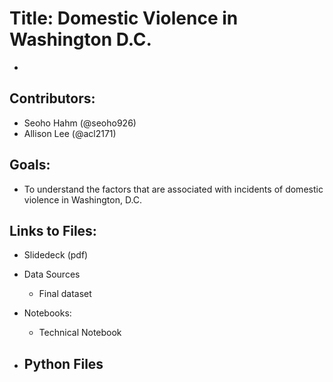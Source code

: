 # Title: Domestic Violence in Washington D.C.
 - 

## Contributors:
 - Seoho Hahm (@seoho926)
 - Allison Lee (@acl2171)
 
## Goals:
 - To understand the factors that are associated with incidents of domestic violence in Washington, D.C. 
 
 
 ## Links to Files:
  - Slidedeck (pdf)
  - Data Sources
       - Final dataset
  - Notebooks:
       - Technical Notebook

  - Python Files
       - 
